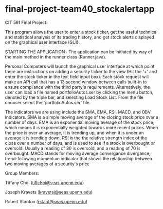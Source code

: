 # final-project-team40_stockalertapp

CIT 591 Final Project:


This program allows the user to enter a stock ticker, get the useful technical and statistical analysis of its trading history, and get stock alerts displayed on the graphical user interface (GUI).

STARTING THE APPLICATION : 
The application can be initiated by way of the main method in the runner class (Runner.java). 

Personal Computers will launch the graphical user interface at which point there are instructions on adding a security ticker to the view (Hit the '+' and enter the stock ticker in the text field input box).  Each stock request will make an API call that has a 13 second window between calls built-in to ensure compliance with the third party's requirements.  Alternatively, the user can load a file named portfolioAutos.ser by clicking the menu button, denoted by the triple bar, and selecting Load Stock List.  From the file chooser select the 'portfolioAutos.ser' file.  

The indicators we are using include the SMA, EMA, RSI, MACD, and OBV indicators. SMA is a simple moving average of the closing stock price over a number of days. EMA is an exponential moving average of the stock price, which means it is exponentially weighted towards more recent prices.  When the price is over an average, it is trending up, and when it is under an average it is trending down. RSI is the the relative strength index of the close over a number of days, and is used to see if a stock is overbought or oversold. Usually a reading of 30 is oversold, and a reading of 70 is overbought.  MACD stands for moving average convergance divergance, trend-following momentum indicator that shows the relationship between two moving averages of a security's price

Group Members: 

Tiffany Choi (tiffchoi@seas.upenn.edu)

Joseph Kravets (kravetsj@seas.upenn.edu)

Robert Stanton (rstant@seas.upenn.edu)
